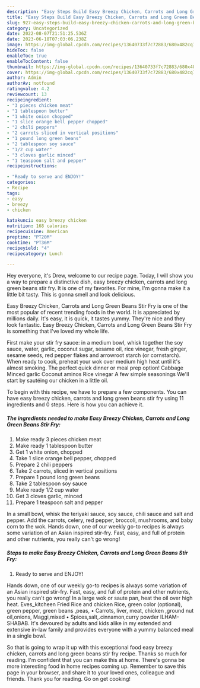 ```yaml
---
description: "Easy Steps Build Easy Breezy Chicken, Carrots and Long Green Beans Stir Fry yang Delicious"
title: "Easy Steps Build Easy Breezy Chicken, Carrots and Long Green Beans Stir Fry yang Delicious"
slug: 927-easy-steps-build-easy-breezy-chicken-carrots-and-long-green-beans-stir-fry-yang-delicious
category: Uncategorized
date: 2022-08-07T21:51:25.536Z
date: 2023-06-18T07:03:06.238Z
image: https://img-global.cpcdn.com/recipes/13640733f7c72883/680x482cq70/easy-breezy-chicken-carrots-and-long-green-beans-stir-fry-recipe-main-photo.jpg
hideToc: false
enableToc: true
enableTocContent: false
thumbnail: https://img-global.cpcdn.com/recipes/13640733f7c72883/680x482cq70/easy-breezy-chicken-carrots-and-long-green-beans-stir-fry-recipe-main-photo.jpg
cover: https://img-global.cpcdn.com/recipes/13640733f7c72883/680x482cq70/easy-breezy-chicken-carrots-and-long-green-beans-stir-fry-recipe-main-photo.jpg
author: Admin
authorAv: notfound
ratingvalue: 4.2
reviewcount: 13
recipeingredient:
- "3 pieces chicken meat"
- "1 tablespoon butter"
- "1 white onion chopped"
- "1 slice orange bell pepper chopped"
- "2 chili peppers"
- "2 carrots sliced in vertical positions"
- "1 pound long green beans"
- "2 tablespoon soy sauce"
- "1/2 cup water"
- "3 cloves garlic minced"
- "1 teaspoon salt and pepper"
recipeinstructions:

- "Ready to serve and ENJOY!"
categories:
- Recipe
tags:
- easy
- breezy
- chicken

katakunci: easy breezy chicken 
nutrition: 168 calories
recipecuisine: American
preptime: "PT20M"
cooktime: "PT36M"
recipeyield: "4"
recipecategory: Lunch

---
```



Hey everyone, it's Drew, welcome to our recipe page. Today, I will show you a way to prepare a distinctive dish, easy breezy chicken, carrots and long green beans stir fry. It is one of my favorites. For mine, I'm gonna make it a little bit tasty. This is gonna smell and look delicious.

Easy Breezy Chicken, Carrots and Long Green Beans Stir Fry is one of the most popular of recent trending foods in the world. It is appreciated by millions daily. It's easy, it is quick, it tastes yummy. They're nice and they look fantastic. Easy Breezy Chicken, Carrots and Long Green Beans Stir Fry is something that I've loved my whole life.

First make your stir fry sauce: in a medium bowl, whisk together the soy sauce, water, garlic, coconut sugar, sesame oil, rice vinegar, fresh ginger, sesame seeds, red pepper flakes and arrowroot starch (or cornstarch). When ready to cook, preheat your wok over medium high heat until it&#39;s almost smoking. The perfect quick dinner or meal prep option! Cabbage Minced garlic Coconut aminos Rice vinegar A few simple seasonings We&#39;ll start by sautéing our chicken in a little oil.


To begin with this recipe, we have to prepare a few components. You can have easy breezy chicken, carrots and long green beans stir fry using 11 ingredients and 0 steps. Here is how you can achieve it.

<!--inarticleads1-->

##### The ingredients needed to make Easy Breezy Chicken, Carrots and Long Green Beans Stir Fry:

1. Make ready 3 pieces chicken meat
1. Make ready 1 tablespoon butter
1. Get 1 white onion, chopped
1. Take 1 slice orange bell pepper, chopped
1. Prepare 2 chili peppers
1. Take 2 carrots, sliced in vertical positions
1. Prepare 1 pound long green beans
1. Take 2 tablespoon soy sauce
1. Make ready 1/2 cup water
1. Get 3 cloves garlic, minced
1. Prepare 1 teaspoon salt and pepper


In a small bowl, whisk the teriyaki sauce, soy sauce, chili sauce and salt and pepper. Add the carrots, celery, red pepper, broccoli, mushrooms, and baby corn to the wok. Hands down, one of our weekly go-to recipes is always some variation of an Asian inspired stir-fry. Fast, easy, and full of protein and other nutrients, you really can&#39;t go wrong! 

<!--inarticleads2-->

##### Steps to make Easy Breezy Chicken, Carrots and Long Green Beans Stir Fry:


1. Ready to serve and ENJOY!

Hands down, one of our weekly go-to recipes is always some variation of an Asian inspired stir-fry. Fast, easy, and full of protein and other nutrients, you really can&#39;t go wrong! In a large wok or saute pan, heat the oil over high heat. Eves_kitcheen Fried Rice and chicken Rice, green color (optional), green pepper, green beans ,peas, • Carrots, liver, meat, chicken ,ground nut oil,onions, Maggi,mixed • Spices,salt,.cinnamon,curry powder ILHAM-SHABAB. It&#39;s devoured by adults and kids alike in my extended and extensive in-law family and provides everyone with a yummy balanced meal in a single bowl. 

So that is going to wrap it up with this exceptional food easy breezy chicken, carrots and long green beans stir fry recipe. Thanks so much for reading. I'm confident that you can make this at home. There's gonna be more interesting food in home recipes coming up. Remember to save this page in your browser, and share it to your loved ones, colleague and friends. Thank you for reading. Go on get cooking!
